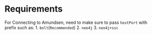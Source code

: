 # Requirements
For Connecting to Amundsen, need to make sure to pass `hostPort` with prefix such as:
    1. `bolt`(`Recommended`)
    2. `neo4j`
    3. `neo4j+ssc`